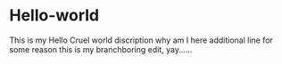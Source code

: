 # Hello-world
This is my Hello Cruel world discription
why am I here
additional line for some reason
this is my branchboring edit, yay......

